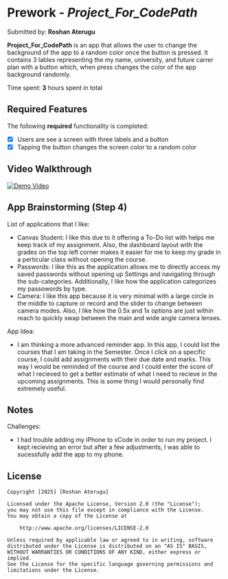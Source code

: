 # Prework - *Project_For_CodePath*

Submitted by: **Roshan Aterugu**

**Project_For_CodePath** is an app that allows the user to change the background of the app to a random color once the button is pressed. It contains 3 lables representing the my name, university, and future carrer plan with a button which, when press changes the color of the app background randomly.

Time spent: **3** hours spent in total

## Required Features

The following **required** functionality is completed:

- [x] Users are see a screen with three labels and a button
- [x] Tapping the button changes the screen color to a random color
 
## Video Walkthrough

[![Demo Video](https://img.youtube.com/vi/wCrFymUAun8/0.jpg)](https://youtu.be/wCrFymUAun8) 

## App Brainstorming (Step 4)

List of applications that I like:
- Canvas Student: I like this due to it offering a To-Do list with helps me keep track of my assignment. Also, the dashboard layout with the grades on the top left corner makes it easier for me to keep my grade in a perticular class without opening the course.
- Passwords: I like this as the application allows me to directly access my saved passwords without opening up Settings and navigating through the sub-categories. Additionally, I like how the application categorizes my passowords by type. 
- Camera: I like this app because it is very minimal with a large circle in the middle to capture or record and the slider to change between camera modes. Also, I like how the 0.5x and 1x options are just within reach to quickly swap between the main and wide angle camera lenses.

App Idea:
- I am thinking a more advanced reminder app. In this app, I could list the courses that I am taking in the Semester. Once I click on a specific course, I could add assignments with their due date and marks. This way I would be reminded of the course and I could enter the score of what I recieved to get a better estimate of what I need to recieve in the upcoming assignments. This is some thing I would personally find extremely useful.

## Notes

Challenges:
- I had trouble adding my iPhone to xCode in order to run my project. I kept recieving an error but after a few adjustments, I was able to sucessfully add the app to my phone.

## License

    Copyright [2025] [Roshan Aterugu]

    Licensed under the Apache License, Version 2.0 (the "License");
    you may not use this file except in compliance with the License.
    You may obtain a copy of the License at

        http://www.apache.org/licenses/LICENSE-2.0

    Unless required by applicable law or agreed to in writing, software
    distributed under the License is distributed on an "AS IS" BASIS,
    WITHOUT WARRANTIES OR CONDITIONS OF ANY KIND, either express or implied.
    See the License for the specific language governing permissions and
    limitations under the License.
